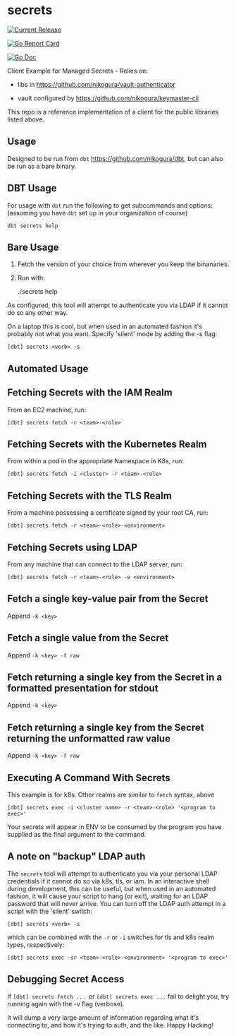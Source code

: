 # secrets
[![Current Release](https://img.shields.io/github/release/nikogura/secrets.svg)](https://img.shields.io/github/release/nikogura/secrets.svg)


[![Go Report Card](https://goreportcard.com/badge/github.com/nikogura/secrets)](https://goreportcard.com/report/github.com/nikogura/secrets)

[![Go Doc](https://img.shields.io/badge/godoc-reference-blue.svg?style=flat-square)](http://godoc.org/github.com/nikogura/secrets/pkg/secrets)


Client Example for Managed Secrets - Relies on:

 * libs in https://github.com/nikogura/vault-authenticator
 
 * vault configured by https://github.com/nikogura/keymaster-cli

This repo is a reference implementation of a client for the public libraries listed above.

## Usage

Designed to be run from `dbt` https://github.com/nikogura/dbt, but can also be run as a bare binary.

## DBT Usage

For usage with `dbt` run the following to get subcommands and options: (assuming you have `dbt` set up in your organization of course)

    dbt secrets help
    
## Bare Usage

1. Fetch the version of your choice from wherever you keep the binanaries.

2. Run with:

    ./secrets help
    
As configured, this tool will attempt to authenticate you via LDAP if it cannot do so any other way. 

On a laptop this is cool, but when used in an automated fashion it's probably not what you want. Specify 'silent' mode by adding the -s flag:

    [dbt] secrets <verb> -s
        
## Automated Usage

## Fetching Secrets with the IAM Realm

From an EC2 machine, run:

    [dbt] secrets fetch -r <team>-<role>

## Fetching Secrets with the Kubernetes Realm

From within a pod in the appropriate Namespace in K8s, run:

    [dbt] secrets fetch -i <cluster> -r <team>-<role>
    
## Fetching Secrets with the TLS Realm

From a machine possessing a certificate signed by your root CA, run:

    [dbt] secrets fetch -r <team>-<role>-<environment>

## Fetching Secrets using LDAP

From any machine that can connect to the LDAP server, run:

`[dbt] secrets fetch -r <team>-<role> -e <environment>`

## Fetch a single key-value pair from the Secret

   Append `-k <key>`
    
## Fetch a single value from the Secret

   Append `-k <key> -f raw`

## Fetch returning a single key from the Secret in a formatted presentation for stdout

   Append `-k <key>`
    
## Fetch returning a single key from the Secret returning the unformatted raw value

   Append `-k <key> -f raw`

## Executing A Command With Secrets

This example is for k8s. Other realms are similar to `fetch` syntax, above

    [dbt] secrets exec -i <cluster name> -r <team>-<role> '<program to exec>'
    
Your secrets will appear in ENV to be consumed by the program you have supplied as the final argument to the command.

## A note on "backup" LDAP auth

The `secrets` tool will attempt to authenticate you via your personal LDAP credentials if it cannot do so via k8s, tls, or iam.  In an interactive shell during development, this can be useful, but when used in an automated fashion, it will cause your script to hang (or exit), waiting for an LDAP password that will never arrive.  You can turn off the LDAP auth attempt in a script with the 'silent' switch:

    [dbt] secrets <verb> -s
    
which can be combined with the `-r` or `-i` switches for tls and k8s realm types, respectively:

    [dbt] secrets exec -sr <team>-<role>-<environment> '<program to exec>'
    
## Debugging Secret Access

If `[dbt] secrets fetch ... `or `[dbt] secrets exec ...` fail to delight you, try running again with the -v flag (verbose). 

It will dump a very large amount of information regarding what it's connecting to, and how it's trying to auth, and the like.  Happy Hacking!
